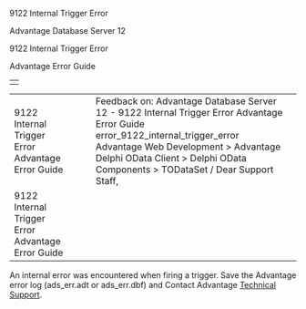 9122 Internal Trigger Error




Advantage Database Server 12  

9122 Internal Trigger Error

Advantage Error Guide

|  |
| --- |
|  |

|  |  |  |  |  |
| --- | --- | --- | --- | --- |
| 9122 Internal Trigger Error  Advantage Error Guide |  |  | Feedback on: Advantage Database Server 12 - 9122 Internal Trigger Error Advantage Error Guide error\_9122\_internal\_trigger\_error Advantage Web Development > Advantage Delphi OData Client > Delphi OData Components > TODataSet / Dear Support Staff, |  |
| 9122 Internal Trigger Error  Advantage Error Guide |  |  |  |  |

An internal error was encountered when firing a trigger. Save the Advantage error log (ads\_err.adt or ads\_err.dbf) and Contact Advantage [Technical Support](master_technical_support_u_s__and_canada.htm).